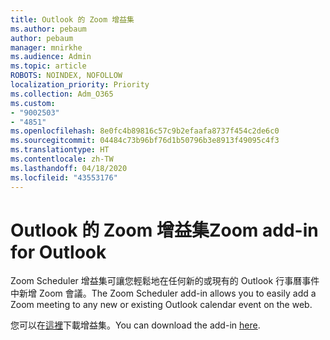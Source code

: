 ```yaml
---
title: Outlook 的 Zoom 增益集
ms.author: pebaum
author: pebaum
manager: mnirkhe
ms.audience: Admin
ms.topic: article
ROBOTS: NOINDEX, NOFOLLOW
localization_priority: Priority
ms.collection: Adm_O365
ms.custom:
- "9002503"
- "4851"
ms.openlocfilehash: 8e0fc4b89816c57c9b2efaafa8737f454c2de6c0
ms.sourcegitcommit: 04484c73b96bf76d1b50796b3e8913f49095c4f3
ms.translationtype: HT
ms.contentlocale: zh-TW
ms.lasthandoff: 04/18/2020
ms.locfileid: "43553176"
---
```

# <a name="zoom-add-in-for-outlook"></a><span data-ttu-id="fdc70-102">Outlook 的 Zoom 增益集</span><span class="sxs-lookup"><span data-stu-id="fdc70-102">Zoom add-in for Outlook</span></span>

<span data-ttu-id="fdc70-103">Zoom Scheduler 增益集可讓您輕鬆地在任何新的或現有的 Outlook 行事曆事件中新增 Zoom 會議。</span><span class="sxs-lookup"><span data-stu-id="fdc70-103">The Zoom Scheduler add-in allows you to easily add a Zoom meeting to any new or existing Outlook calendar event on the web.</span></span>

<span data-ttu-id="fdc70-104">您可以在[這裡](https://go.microsoft.com/fwlink/?linkid=2126413)下載增益集。</span><span class="sxs-lookup"><span data-stu-id="fdc70-104">You can download the add-in [here](https://go.microsoft.com/fwlink/?linkid=2126413).</span></span>
 